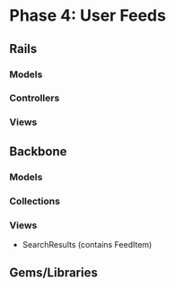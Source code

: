 # Phase 4: User Feeds

## Rails
### Models

### Controllers

### Views

## Backbone
### Models

### Collections

### Views
* SearchResults (contains FeedItem)

## Gems/Libraries
